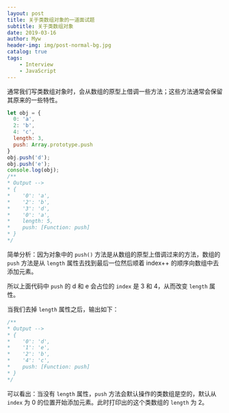 ```yaml
---
layout: post
title: 关于类数组对象的一道面试题
subtitle: 关于类数组对象
date: 2019-03-16
author: Myw
header-img: img/post-normal-bg.jpg
catalog: true
tags:
    - Interview
    - JavaScript
---
```


通常我们写类数组对象时，会从数组的原型上借调一些方法；这些方法通常会保留其原来的一些特性。

```js
let obj = {
  0: 'a',
  2: 'b',
  4: 'c',
  length: 3,
  push: Array.prototype.push
}
obj.push('d');
obj.push('e');
console.log(obj);
/**
* Output -->
* {
*    '0': 'a',
*    '2': 'b',
*    '3': 'd',
*    '0': 'a',
*    length: 5,
*    push: [Function: push]
* }
*/
```

简单分析：因为对象中的 `push()` 方法是从数组的原型上借调过来的方法，数组的 `push` 方法是从 `length` 属性去找到最后一位然后顺着 index++ 的顺序向数组中去添加元素。

所以上面代码中 `push` 的 d 和 e 会占位的 `index` 是 3 和 4，从而改变 `length` 属性。

当我们去掉 `length` 属性之后，输出如下：

```js
/**
* Output -->
* {
*    '0': 'd',
*    '1': 'e',
*    '2': 'b',
*    '4': 'c',
*    push: [Function: push]
* }
*/
```

可以看出：当没有 `length` 属性，`push` 方法会默认操作的类数组是空的，默认从 `index` 为 0 的位置开始添加元素。此时打印出的这个类数组的 `length` 为 2。
